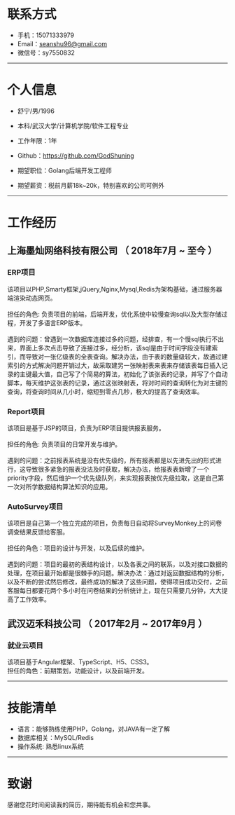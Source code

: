 
# 联系方式
- 手机：15071333979
- Email：seanshu96@gmail.com 
- 微信号：sy7550832

---

# 个人信息

- 舒宁/男/1996 
- 本科/武汉大学/计算机学院/软件工程专业 
- 工作年限：1年
- Github：https://github.com/GodShuning 

- 期望职位：Golang后端开发工程师
- 期望薪资：税前月薪18k~20k，特别喜欢的公司可例外


---

# 工作经历

## 上海墨灿网络科技有限公司 （ 2018年7月 ~ 至今 ）

### ERP项目 
该项目以PHP,Smarty框架,jQuery,Nginx,Mysql,Redis为架构基础，通过服务器端渲染动态网页。<br><br>
担任的角色: 负责项目的前端，后端开发，优化系统中较慢查询sql以及大型存储过程，开发了多语言ERP版本。<br><br>
遇到的问题：曾遇到一次数据库连接过多的问题，经排查，有一个慢sql执行不出来，界面上多次点击导致了连接过多，经分析，该sql是由于时间字段没有建索引，而导致对一张亿级表的全表查询。解决办法，由于表的数量级较大，故通过建索引的方式解决问题开销过大，故采取建另一张映射表来表来存储该表每日插入记录的主键最大值，自己写了个简易的算法，初始化了该张表的记录，并写了个自动脚本，每天维护这张表的记录，通过这张映射表，将对时间的查询转化为对主键的查询，将查询时间从几小时，缩短到零点几秒，极大的提高了查询效率。


### Report项目 
该项目是基于JSP的项目，负责为ERP项目提供报表服务。<br><br>
担任的角色: 负责项目的日常开发与维护。<br><br>
遇到的问题：之前报表系统是没有优先级的，所有报表都是以先进先出的形式进行，这导致很多紧急的报表没法及时获取，解决办法，给报表表新增了一个priority字段，然后维护一个优先级队列，来实现报表按优先级拉取，这是自己第一次对所学数据结构算法知识的应用。

### AutoSurvey项目
该项目是自己第一个独立完成的项目，负责每日自动将SurveyMonkey上的问卷调查结果反馈给客服。<br><br>
担任的角色：项目的设计与开发，以及后续的维护。<br><br>
遇到的问题：项目的最初的表结构设计，以及各表之间的联系，以及对接口数据的处理，在项目最开始都是很棘手的问题。解决办法：通过对返回数据结构的分析，以及不断的尝试然后修改，最终成功的解决了这些问题，使得项目成功交付，之前客服每日都要花两个多小时在问卷结果的分析统计上，现在只需要几分钟，大大提高了工作效率。


## 武汉迈禾科技公司 （ 2017年2月 ~ 2017年9月 ）

### 就业云项目
该项目基于Angular框架、TypeScript、H5、CSS3。<br>
担任的角色：前期策划，功能设计，以及前端开发。

---
# 技能清单
- 语言：能够熟练使用PHP，Golang，对JAVA有一定了解
- 数据库相关：MySQL/Redis
- 操作系统: 熟悉linux系统

---
# 致谢
感谢您花时间阅读我的简历，期待能有机会和您共事。


